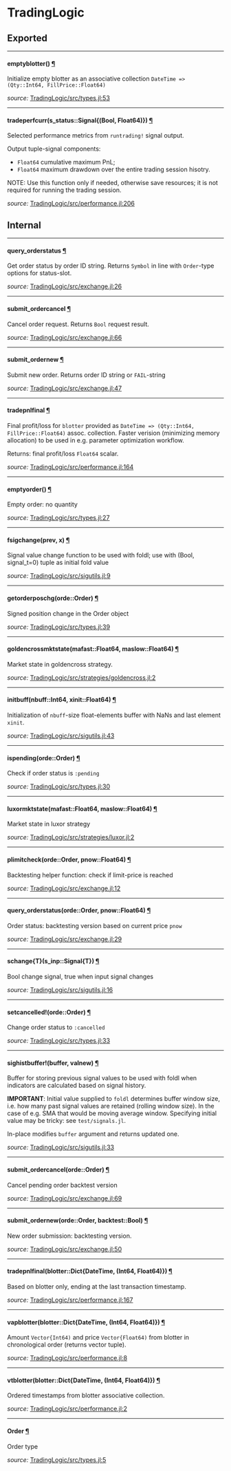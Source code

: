 # TradingLogic

## Exported

---

<a id="method__emptyblotter.1" class="lexicon_definition"></a>
#### emptyblotter() [¶](#method__emptyblotter.1)
Initialize empty blotter as an associative collection
`DateTime => (Qty::Int64, FillPrice::Float64)`


*source:*
[TradingLogic/src/types.jl:53](https://github.com/JuliaQuant/TradingLogic.jl/tree/39f157e013c05663572371cb58a144b9dd832304/src/types.jl#L53)

---

<a id="method__tradeperfcurr.1" class="lexicon_definition"></a>
#### tradeperfcurr(s_status::Signal{(Bool, Float64)}) [¶](#method__tradeperfcurr.1)
Selected performance metrics from `runtrading!` signal output.

Output tuple-signal components:

* `Float64` cumulative maximum PnL;
* `Float64` maximum drawdown over the entire trading session hisotry.

NOTE: Use this function only if needed, otherwise save resources; it is
not required for running the trading session.


*source:*
[TradingLogic/src/performance.jl:206](https://github.com/JuliaQuant/TradingLogic.jl/tree/39f157e013c05663572371cb58a144b9dd832304/src/performance.jl#L206)

## Internal

---

<a id="function__query_orderstatus.1" class="lexicon_definition"></a>
#### query_orderstatus [¶](#function__query_orderstatus.1)
Get order status by order ID string.
Returns `Symbol` in line with `Order`-type options for status-slot.


*source:*
[TradingLogic/src/exchange.jl:26](https://github.com/JuliaQuant/TradingLogic.jl/tree/39f157e013c05663572371cb58a144b9dd832304/src/exchange.jl#L26)

---

<a id="function__submit_ordercancel.1" class="lexicon_definition"></a>
#### submit_ordercancel [¶](#function__submit_ordercancel.1)
Cancel order request. Returns `Bool` request result.

*source:*
[TradingLogic/src/exchange.jl:66](https://github.com/JuliaQuant/TradingLogic.jl/tree/39f157e013c05663572371cb58a144b9dd832304/src/exchange.jl#L66)

---

<a id="function__submit_ordernew.1" class="lexicon_definition"></a>
#### submit_ordernew [¶](#function__submit_ordernew.1)
Submit new order. Returns order ID string or `FAIL`-string

*source:*
[TradingLogic/src/exchange.jl:47](https://github.com/JuliaQuant/TradingLogic.jl/tree/39f157e013c05663572371cb58a144b9dd832304/src/exchange.jl#L47)

---

<a id="function__tradepnlfinal.1" class="lexicon_definition"></a>
#### tradepnlfinal [¶](#function__tradepnlfinal.1)
Final profit/loss for `blotter` provided as
`DateTime => (Qty::Int64, FillPrice::Float64)` assoc. collection.
Faster verision (minimizing memory allocation) to be used
in e.g. parameter optimization workflow.

Returns: final profit/loss `Float64` scalar.


*source:*
[TradingLogic/src/performance.jl:164](https://github.com/JuliaQuant/TradingLogic.jl/tree/39f157e013c05663572371cb58a144b9dd832304/src/performance.jl#L164)

---

<a id="method__emptyorder.1" class="lexicon_definition"></a>
#### emptyorder() [¶](#method__emptyorder.1)
Empty order: no quantity

*source:*
[TradingLogic/src/types.jl:27](https://github.com/JuliaQuant/TradingLogic.jl/tree/39f157e013c05663572371cb58a144b9dd832304/src/types.jl#L27)

---

<a id="method__fsigchange.1" class="lexicon_definition"></a>
#### fsigchange(prev, x) [¶](#method__fsigchange.1)
Signal value change function to be used with foldl;
use with (Bool, signal_t=0) tuple as initial fold value


*source:*
[TradingLogic/src/sigutils.jl:9](https://github.com/JuliaQuant/TradingLogic.jl/tree/39f157e013c05663572371cb58a144b9dd832304/src/sigutils.jl#L9)

---

<a id="method__getorderposchg.1" class="lexicon_definition"></a>
#### getorderposchg(orde::Order) [¶](#method__getorderposchg.1)
Signed position change in the Order object

*source:*
[TradingLogic/src/types.jl:39](https://github.com/JuliaQuant/TradingLogic.jl/tree/39f157e013c05663572371cb58a144b9dd832304/src/types.jl#L39)

---

<a id="method__goldencrossmktstate.1" class="lexicon_definition"></a>
#### goldencrossmktstate(mafast::Float64, maslow::Float64) [¶](#method__goldencrossmktstate.1)
Market state in goldencross strategy.

*source:*
[TradingLogic/src/strategies/goldencross.jl:2](https://github.com/JuliaQuant/TradingLogic.jl/tree/39f157e013c05663572371cb58a144b9dd832304/src/strategies/goldencross.jl#L2)

---

<a id="method__initbuff.1" class="lexicon_definition"></a>
#### initbuff(nbuff::Int64, xinit::Float64) [¶](#method__initbuff.1)
Initialization of `nbuff`-size float-elements buffer
with NaNs and last element `xinit`.


*source:*
[TradingLogic/src/sigutils.jl:43](https://github.com/JuliaQuant/TradingLogic.jl/tree/39f157e013c05663572371cb58a144b9dd832304/src/sigutils.jl#L43)

---

<a id="method__ispending.1" class="lexicon_definition"></a>
#### ispending(orde::Order) [¶](#method__ispending.1)
Check if order status is `:pending`

*source:*
[TradingLogic/src/types.jl:30](https://github.com/JuliaQuant/TradingLogic.jl/tree/39f157e013c05663572371cb58a144b9dd832304/src/types.jl#L30)

---

<a id="method__luxormktstate.1" class="lexicon_definition"></a>
#### luxormktstate(mafast::Float64, maslow::Float64) [¶](#method__luxormktstate.1)
Market state in luxor strategy

*source:*
[TradingLogic/src/strategies/luxor.jl:2](https://github.com/JuliaQuant/TradingLogic.jl/tree/39f157e013c05663572371cb58a144b9dd832304/src/strategies/luxor.jl#L2)

---

<a id="method__plimitcheck.1" class="lexicon_definition"></a>
#### plimitcheck(orde::Order, pnow::Float64) [¶](#method__plimitcheck.1)
Backtesting helper function: check if limit-price is reached

*source:*
[TradingLogic/src/exchange.jl:12](https://github.com/JuliaQuant/TradingLogic.jl/tree/39f157e013c05663572371cb58a144b9dd832304/src/exchange.jl#L12)

---

<a id="method__query_orderstatus.1" class="lexicon_definition"></a>
#### query_orderstatus(orde::Order, pnow::Float64) [¶](#method__query_orderstatus.1)
Order status: backtesting version based on current price `pnow`

*source:*
[TradingLogic/src/exchange.jl:29](https://github.com/JuliaQuant/TradingLogic.jl/tree/39f157e013c05663572371cb58a144b9dd832304/src/exchange.jl#L29)

---

<a id="method__schange.1" class="lexicon_definition"></a>
#### schange{T}(s_inp::Signal{T}) [¶](#method__schange.1)
Bool change signal, true when input signal changes

*source:*
[TradingLogic/src/sigutils.jl:16](https://github.com/JuliaQuant/TradingLogic.jl/tree/39f157e013c05663572371cb58a144b9dd832304/src/sigutils.jl#L16)

---

<a id="method__setcancelled.1" class="lexicon_definition"></a>
#### setcancelled!(orde::Order) [¶](#method__setcancelled.1)
Change order status to `:cancelled`

*source:*
[TradingLogic/src/types.jl:33](https://github.com/JuliaQuant/TradingLogic.jl/tree/39f157e013c05663572371cb58a144b9dd832304/src/types.jl#L33)

---

<a id="method__sighistbuffer.1" class="lexicon_definition"></a>
#### sighistbuffer!(buffer, valnew) [¶](#method__sighistbuffer.1)
Buffer for storing previous signal values to be used with foldl when
indicators are calculated based on signal history.

**IMPORTANT**: Initial value supplied to `foldl` determines buffer window
size, i.e. how many past signal values are retained (rolling window
size). In the case of e.g. SMA that would be moving average window.
Specifying initial value may be tricky: see `test/signals.jl`.

In-place modifies `buffer` argument and returns updated one.


*source:*
[TradingLogic/src/sigutils.jl:33](https://github.com/JuliaQuant/TradingLogic.jl/tree/39f157e013c05663572371cb58a144b9dd832304/src/sigutils.jl#L33)

---

<a id="method__submit_ordercancel.1" class="lexicon_definition"></a>
#### submit_ordercancel(orde::Order) [¶](#method__submit_ordercancel.1)
Cancel pending order backtest version

*source:*
[TradingLogic/src/exchange.jl:69](https://github.com/JuliaQuant/TradingLogic.jl/tree/39f157e013c05663572371cb58a144b9dd832304/src/exchange.jl#L69)

---

<a id="method__submit_ordernew.1" class="lexicon_definition"></a>
#### submit_ordernew(orde::Order, backtest::Bool) [¶](#method__submit_ordernew.1)
New order submission: backtesting version.

*source:*
[TradingLogic/src/exchange.jl:50](https://github.com/JuliaQuant/TradingLogic.jl/tree/39f157e013c05663572371cb58a144b9dd832304/src/exchange.jl#L50)

---

<a id="method__tradepnlfinal.1" class="lexicon_definition"></a>
#### tradepnlfinal(blotter::Dict{DateTime, (Int64, Float64)}) [¶](#method__tradepnlfinal.1)
Based on blotter only, ending at the last transaction timestamp.

*source:*
[TradingLogic/src/performance.jl:167](https://github.com/JuliaQuant/TradingLogic.jl/tree/39f157e013c05663572371cb58a144b9dd832304/src/performance.jl#L167)

---

<a id="method__vapblotter.1" class="lexicon_definition"></a>
#### vapblotter(blotter::Dict{DateTime, (Int64, Float64)}) [¶](#method__vapblotter.1)
Amount `Vector{Int64)` and price `Vector{Float64)` from blotter
in chronological order (returns vector tuple).


*source:*
[TradingLogic/src/performance.jl:8](https://github.com/JuliaQuant/TradingLogic.jl/tree/39f157e013c05663572371cb58a144b9dd832304/src/performance.jl#L8)

---

<a id="method__vtblotter.1" class="lexicon_definition"></a>
#### vtblotter(blotter::Dict{DateTime, (Int64, Float64)}) [¶](#method__vtblotter.1)
Ordered timestamps from blotter associative collection.

*source:*
[TradingLogic/src/performance.jl:2](https://github.com/JuliaQuant/TradingLogic.jl/tree/39f157e013c05663572371cb58a144b9dd832304/src/performance.jl#L2)

---

<a id="type__order.1" class="lexicon_definition"></a>
#### Order [¶](#type__order.1)
Order type

*source:*
[TradingLogic/src/types.jl:5](https://github.com/JuliaQuant/TradingLogic.jl/tree/39f157e013c05663572371cb58a144b9dd832304/src/types.jl#L5)


